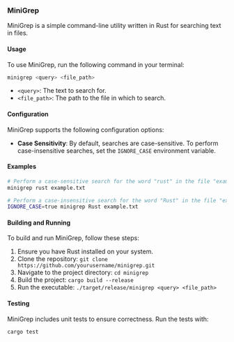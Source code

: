 ### MiniGrep

MiniGrep is a simple command-line utility written in Rust for searching text in files.

#### Usage

To use MiniGrep, run the following command in your terminal:

```bash
minigrep <query> <file_path>
```

- `<query>`: The text to search for.
- `<file_path>`: The path to the file in which to search.

#### Configuration

MiniGrep supports the following configuration options:

- **Case Sensitivity**: By default, searches are case-sensitive. To perform case-insensitive searches, set the `IGNORE_CASE` environment variable.

#### Examples

```bash
# Perform a case-sensitive search for the word "rust" in the file "example.txt"
minigrep rust example.txt

# Perform a case-insensitive search for the word "Rust" in the file "example.txt"
IGNORE_CASE=true minigrep Rust example.txt
```

#### Building and Running

To build and run MiniGrep, follow these steps:

1. Ensure you have Rust installed on your system.
2. Clone the repository: `git clone https://github.com/yourusername/minigrep.git`
3. Navigate to the project directory: `cd minigrep`
4. Build the project: `cargo build --release`
5. Run the executable: `./target/release/minigrep <query> <file_path>`

#### Testing

MiniGrep includes unit tests to ensure correctness. Run the tests with:

```bash
cargo test
```
